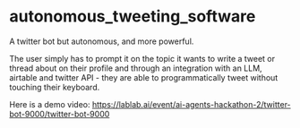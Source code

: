 # autonomous_tweeting_software
A twitter bot but autonomous, and more powerful.

The user simply has to prompt it on the topic it wants to write a tweet or thread about on their profile and through
an integration with an LLM, airtable and twitter API - they are able to programmatically tweet without touching their keyboard.

Here is a demo video: https://lablab.ai/event/ai-agents-hackathon-2/twitter-bot-9000/twitter-bot-9000
